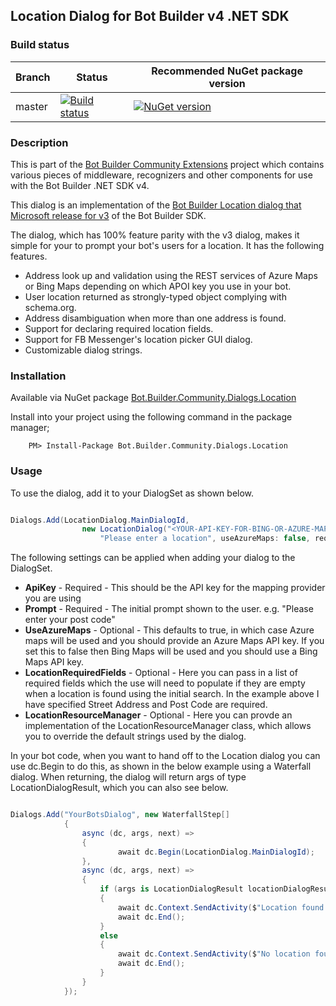 ## Location Dialog for Bot Builder v4 .NET SDK

### Build status
| Branch | Status | Recommended NuGet package version |
| ------ | ------ | ------ |
| master | [![Build status](https://ci.appveyor.com/api/projects/status/b9123gl3kih8x9cb?svg=true)](https://ci.appveyor.com/project/garypretty/botbuilder-community) | [![NuGet version](https://img.shields.io/badge/NuGet-1.0.24-blue.svg)](https://www.nuget.org/packages/Bot.Builder.Community.Dialogs.Location/) |

### Description
This is part of the [Bot Builder Community Extensions](https://github.com/garypretty/botbuilder-community) project which contains various pieces of middleware, recognizers and other components for use with the Bot Builder .NET SDK v4.

This dialog is an implementation of the [Bot Builder Location dialog that Microsoft release for v3](https://www.github.com/microsoft/botbuilder-location) of the Bot Builder SDK.

The dialog, which has 100% feature parity with the v3 dialog, makes it simple for your to prompt your bot's users for a location. It has the following features.

* Address look up and validation using the REST services of Azure Maps or Bing Maps depending on which APOI key you use in your bot.
* User location returned as strongly-typed object complying with schema.org.
* Address disambiguation when more than one address is found.
* Support for declaring required location fields.
* Support for FB Messenger's location picker GUI dialog.
* Customizable dialog strings.

### Installation

Available via NuGet package [Bot.Builder.Community.Dialogs.Location](https://www.nuget.org/packages/Bot.Builder.Community.Dialogs.Location/)

Install into your project using the following command in the package manager;
```
    PM> Install-Package Bot.Builder.Community.Dialogs.Location
```

### Usage

To use the dialog, add it to your DialogSet as shown below. 

```cs

Dialogs.Add(LocationDialog.MainDialogId,
                new LocationDialog("<YOUR-API-KEY-FOR-BING-OR-AZURE-MAPS",
                    "Please enter a location", useAzureMaps: false, requiredFields: LocationRequiredFields.StreetAddress | LocationRequiredFields.PostalCode));

```

The following settings can be applied when adding your dialog to the DialogSet.

* **ApiKey** - Required - This should be the API key for the mapping provider you are using
* **Prompt** - Required - The initial prompt shown to the user. e.g. "Please enter your post code"
* **UseAzureMaps** - Optional - This defaults to true, in which case Azure maps will be used and you should provide an Azure Maps API key. If you set this to false then Bing Maps will be used and you should use a Bing Maps API key.
* **LocationRequiredFields** - Optional - Here you can pass in a list of required fields which the use will need to populate if they are empty when a location is found using the initial search. In the example above I have specified Street Address and Post Code are required.
* **LocationResourceManager** - Optional - Here you can provde an implementation of the LocationResourceManager class, which allows you to override the default strings used by the dialog.

In your bot code, when you want to hand off to the Location dialog you can use dc.Begin to do this, as shown in the below example using a Waterfall dialog. When returning, the dialog will return args of type LocationDialogResult, which you can also see below.

```cs

Dialogs.Add("YourBotsDialog", new WaterfallStep[]
            {
                async (dc, args, next) =>
                {
                        await dc.Begin(LocationDialog.MainDialogId);
                },
                async (dc, args, next) =>
                {
                    if (args is LocationDialogResult locationDialogResult)
                    {
                        await dc.Context.SendActivity($"Location found: {locationDialogResult.SelectedLocation.Address}");
                        await dc.End();
                    }
                    else
                    {
                        await dc.Context.SendActivity($"No location found");
                        await dc.End();
                    }
                }
            });

```

